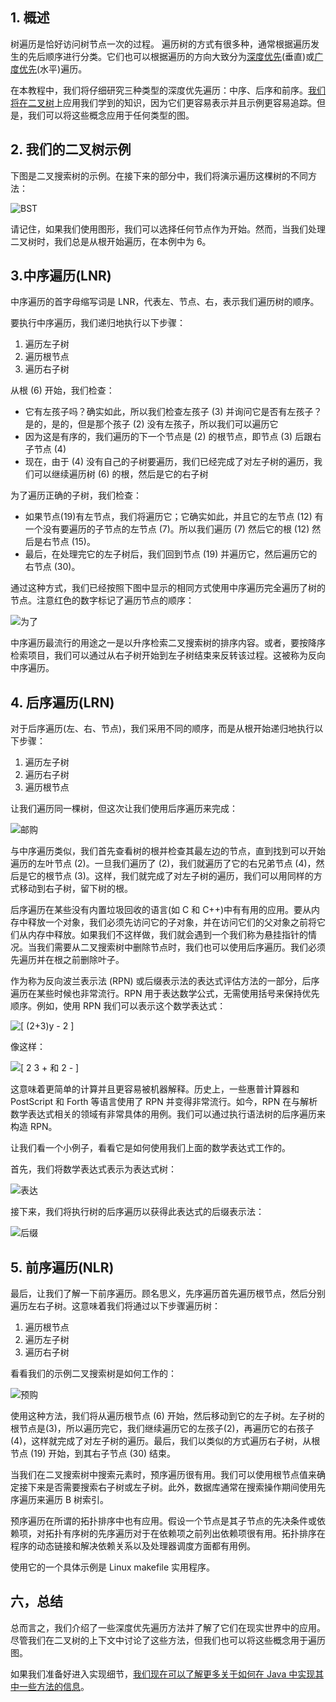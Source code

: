 ## 1. 概述

树遍历是恰好访问树节点一次的过程。 遍历树的方式有很多种，通常根据遍历发生的先后顺序进行分类。它们也可以根据遍历的方向大致分为[深度优先](https://www.baeldung.com/java-depth-first-search)(垂直)或[广度优先](https://www.baeldung.com/java-breadth-first-search)(水平)遍历。

在本教程中，我们将仔细研究三种类型的深度优先遍历：中序、后序和前序。[我们将在二叉树](https://www.baeldung.com/java-binary-tree)上应用我们学到的知识，因为它们更容易表示并且示例更容易追踪。但是，我们可以将这些概念应用于任何类型的图。

## 2. 我们的二叉树示例

下图是二叉搜索树的示例。在接下来的部分中，我们将演示遍历这棵树的不同方法：

![BST](https://www.baeldung.com/wp-content/uploads/sites/4/2020/04/BST.png)

请记住，如果我们使用图形，我们可以选择任何节点作为开始。然而，当我们处理二叉树时，我们总是从根开始遍历，在本例中为 6。

## 3.中序遍历(LNR)

中序遍历的首字母缩写词是 LNR，代表左、节点、右，表示我们遍历树的顺序。

要执行中序遍历，我们递归地执行以下步骤：

1.  遍历左子树
2.  遍历根节点
3.  遍历右子树

从根 (6) 开始，我们检查：

-   它有左孩子吗？确实如此，所以我们检查左孩子 (3) 并询问它是否有左孩子？是的，是的，但是那个孩子 (2) 没有左孩子，所以我们可以遍历它
-   因为这是有序的，我们遍历的下一个节点是 (2) 的根节点，即节点 (3) 后跟右子节点 (4)
-   现在，由于 (4) 没有自己的子树要遍历，我们已经完成了对左子树的遍历，我们可以继续遍历树 (6) 的根，然后是它的右子树

为了遍历正确的子树，我们检查：

-   如果节点(19)有左节点，我们将遍历它；它确实如此，并且它的左节点 (12) 有一个没有要遍历的子节点的左节点 (7)。所以我们遍历 (7) 然后它的根 (12) 然后是右节点 (15)。
-   最后，在处理完它的左子树后，我们回到节点 (19) 并遍历它，然后遍历它的右节点 (30)。

通过这种方式，我们已经按照下图中显示的相同方式使用中序遍历完全遍历了树的节点。注意红色的数字标记了遍历节点的顺序：

![为了](https://www.baeldung.com/wp-content/uploads/sites/4/2020/04/inorder.png)

中序遍历最流行的用途之一是以升序检索二叉搜索树的排序内容。或者，要按降序检索项目，我们可以通过从右子树开始到左子树结束来反转该过程。这被称为反向中序遍历。

## 4. 后序遍历(LRN)

对于后序遍历(左、右、节点)，我们采用不同的顺序，而是从根开始递归地执行以下步骤：

1.  遍历左子树
2.  遍历右子树
3.  遍历根节点

让我们遍历同一棵树，但这次让我们使用后序遍历来完成：

![邮购](https://www.baeldung.com/wp-content/uploads/sites/4/2020/04/postorder.png)

与中序遍历类似，我们首先查看树的根并检查其最左边的节点，直到找到可以开始遍历的左叶节点 (2)。一旦我们遍历了 (2)，我们就遍历了它的右兄弟节点 (4)，然后是它的根节点 (3)。这样，我们就完成了对左子树的遍历，我们可以用同样的方式移动到右子树，留下树的根。

后序遍历在某些没有内置垃圾回收的语言(如 C 和 C++)中有有用的应用。要从内存中释放一个对象，我们必须先访问它的子对象，并在访问它们的父对象之前将它们从内存中释放。如果我们不这样做，我们就会遇到一个我们称为悬挂指针的情况。当我们需要从二叉搜索树中删除节点时，我们也可以使用后序遍历。我们必须先遍历并在根之前删除叶子。

作为称为反向波兰表示法 (RPN) 或后缀表示法的表达式评估方法的一部分，后序遍历在某些时候也非常流行。RPN 用于表达数学公式，无需使用括号来保持优先顺序。例如，使用 RPN 我们可以表示这个数学表达式：

 ![[ (2+3)y - 2 ]](https://www.baeldung.com/wp-content/ql-cache/quicklatex.com-96cbb348e9f50547803c80458f5b3c83_l3.svg)

像这样：

 ![[ 2 3 + 和  2 - ]](https://www.baeldung.com/wp-content/ql-cache/quicklatex.com-d80d5f3023b534dc034a2d63813c93d0_l3.svg)

这意味着更简单的计算并且更容易被机器解释。历史上，一些惠普计算器和 PostScript 和 Forth 等语言使用了 RPN 并变得非常流行。如今，RPN 在与解析数学表达式相关的领域有非常具体的用例。我们可以通过执行语法树的后序遍历来构造 RPN。

让我们看一个小例子，看看它是如何使用我们上面的数学表达式工作的。

首先，我们将数学表达式表示为表达式树：

![表达](https://www.baeldung.com/wp-content/uploads/sites/4/2020/04/expression.png)

接下来，我们将执行树的后序遍历以获得此表达式的后缀表示法：

![后缀](https://www.baeldung.com/wp-content/uploads/sites/4/2020/04/postfix.png)

## 5. 前序遍历(NLR)

最后，让我们了解一下前序遍历。顾名思义，先序遍历首先遍历根节点，然后分别遍历左右子树。这意味着我们将通过以下步骤遍历树：

1.  遍历根节点
2.  遍历左子树
3.  遍历右子树

看看我们的示例二叉搜索树是如何工作的：

![预购](https://www.baeldung.com/wp-content/uploads/sites/4/2020/04/pre-order.png)

使用这种方法，我们将从遍历根节点 (6) 开始，然后移动到它的左子树。左子树的根节点是(3)，所以遍历完它，我们继续遍历它的左孩子(2)，再遍历它的右孩子(4)，这样就完成了对左子树的遍历。最后，我们以类似的方式遍历右子树，从根节点 (19) 开始，到其右子节点 (30) 结束。

当我们在二叉搜索树中搜索元素时，预序遍历很有用。我们可以使用根节点值来确定接下来是否需要搜索右子树或左子树。此外，数据库通常在搜索操作期间使用先序遍历来遍历 B 树索引。

预序遍历在所谓的拓扑排序中也有应用。假设一个节点是其子节点的先决条件或依赖项，对拓扑有序树的先序遍历对于在依赖项之前列出依赖项很有用。拓扑排序在程序的动态链接和解决依赖关系以及处理器调度方面都有用例。

使用它的一个具体示例是 Linux makefile 实用程序。

## 六，总结

总而言之，我们介绍了一些深度优先遍历方法并了解了它们在现实世界中的应用。尽管我们在二叉树的上下文中讨论了这些方法，但我们也可以将这些概念用于遍历图。

如果我们准备好进入实现细节，[我们现在可以了解更多关于如何在 Java 中实现其中一些方法的信息](https://www.baeldung.com/java-binary-tree)。